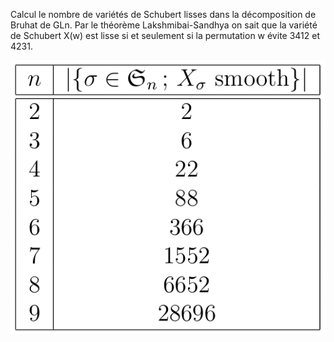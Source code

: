 Calcul le nombre de variétés de Schubert lisses dans la décomposition de Bruhat de GLn. Par le théorème Lakshmibai-Sandhya on sait que la variété de Schubert X(w) est lisse si et seulement si la permutation w évite 3412 et 4231. 

![resultat](nb_smooth_perm.png)

